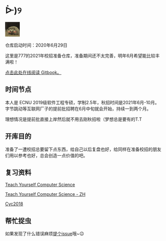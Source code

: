 # ᐕ\)୨

![](.gitbook/assets/img_5080-1-.gif)

仓库启动时间：2020年6月29日

这里是777的2021年校招准备仓库，准备期间还不太完善，明年6月希望能比较丰满啦！

[点击此处在线阅读 Gitbook。](https://hishark777.gitbook.io/777-interview-notes/)

## 时间节点

本人是 ECNU 2019级软件工程专硕，学制2.5年，秋招时间是2021年6月-10月。 字节跳动等互联网厂子的提前批招聘在6月中旬就会开始，持续一到两个月。

理想情况是提前批直接上岸然后就不用去刚秋招啦（梦想总是要有的T.T

## 开库目的

准备了一遭校招总要留下点东西，给自己以后复盘也好，给同样在准备校招的朋友们用以参考也好，总会创造一点价值的吧。

## 复习资料

[Teach Yourself Computer Science](https://teachyourselfcs.com/)

[Teach Yourself Computer Science - ZH](https://github.com/keithnull/TeachYourselfCS-CN/blob/master/TeachYourselfCS-CN.md)

[Cyc2018](https://www.nowcoder.com/discuss/148929?type=post&order=time&pos=&page=2&channel=1009&source_id=search_post)

## 帮忙捉虫

如果发现了什么错误麻烦[提个issue](https://github.com/hishark/Android-Interview/issues/new)哦~😉

